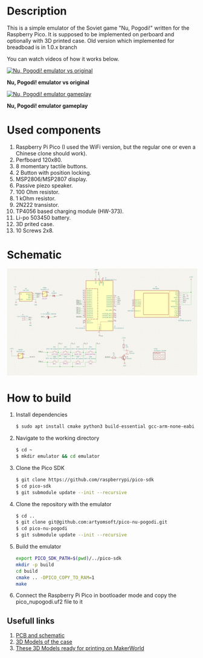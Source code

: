 # Description

This is a simple emulator of the Soviet game "Nu, Pogodi!" written for the Raspberry Pico.
It is supposed to be implemented on perboard and optionally with 3D printed case.
Old version which implemented for breadboad is in 1.0.x branch

You can watch videos of how it works below.

[![Nu, Pogodi! emulator vs original](https://img.youtube.com/vi/qAGqy1fqH50/0.jpg)](https://www.youtube.com/watch?v=qAGqy1fqH50)

**Nu, Pogodi! emulator vs original**

[![Nu, Pogodi! emulator gameplay](https://img.youtube.com/vi/n9CVoQ6EzJo/0.jpg)](https://www.youtube.com/watch?v=n9CVoQ6EzJo)

**Nu, Pogodi! emulator gameplay**

# Used components

1. Raspberry Pi Pico (I used the WiFi version, but the regular one or even a Chinese clone should work).
2. Perfboard 120x80.
3. 8 momentary tactile buttons.
4. 2 Button with position locking.
5. MSP2806/MSP2807 display.
6. Passive piezo speaker.
7. 100 Ohm resistor.
8. 1 kOhm resistor.
9. 2N222 transistor.
10. TP4056 based charging module (HW-373).
11. Li-po 503450 battery.
12. 3D prited case.
13. 10 Screws 2x8.

# Schematic

![Schematic](https://github.com/artyomsoft/nu-pododi-pcb/blob/master/images/schematic-nu-pogodi.png)

# How to build

1. Install dependencies
   ```bash
   $ sudo apt install cmake python3 build-essential gcc-arm-none-eabi   libnewlib-arm-none-eabi libstdc++-arm-none-eabi-newlib
   ```
2. Navigate to the working directory
   ```bash
   $ cd ~
   $ mkdir emulator && cd emulator
   ```
3. Clone the Pico SDK
   ```bash
   $ git clone https://github.com/raspberrypi/pico-sdk
   $ cd pico-sdk
   $ git submodule update --init --recursive
   ```
4. Clone the repository with the emulator
   ```bash
   $ cd ..
   $ git clone git@github.com:artyomsoft/pico-nu-pogodi.git
   $ cd pico-nu-pogodi
   $ git submodule update --init --recursive
   ```
5. Build the emulator
   ```bash
   export PICO_SDK_PATH=$(pwd)/../pico-sdk
   mkdir -p build
   cd build
   cmake .. -DPICO_COPY_TO_RAM=1
   make
   ```
6. Connect the Raspberry Pi Pico in bootloader mode and copy the pico_nupogodi.uf2 file to it

## Usefull links

1. [PCB and schematic](https://github.com/artyomsoft/nu-pododi-pcb)
2. [3D Models of the case](https://github.com/artyomsoft/nu-pogodi-case)
3. [These 3D Models ready for printing on MakerWorld](https://makerworld.com/en/models/1602053-nu-pogodi-game-emulator)
